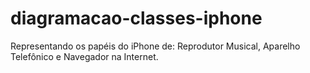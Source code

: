 # diagramacao-classes-iphone
Representando os papéis do iPhone de: Reprodutor Musical, Aparelho Telefônico e Navegador na Internet.
